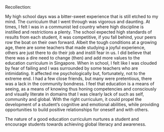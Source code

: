 Recollection:

My high school days was a bitter-sweet experience that is still etched to my mind. The curriculum that I went through was vigorous and daunting. At times, I felt I was in a communist led country where high discipline is instilled and restrictions a plenty. The school expected high standards of results from each student, it was competitive, if you fall behind, your peers row the boat on their own forward. Albeit the tough conditions at a growing age, there are some teachers that made studying a joyful experience, others are just there to do their job and instill fear in us. I did believe that there was a dire need to change (then) and add more values to the education curriculum in Singapore. When in school, I felt like I was clouded by fear of failing and I was surrounded by some teachers who are intimidating. It affected me psychologically but, fortunately, not to the extreme end. I had a few close friends, but many were pretentious, there was a lack in the community bondness. I feel that education is a means of seeing, as a means of knowing thus honing competencies and consciously and visually literate in domains that I was clearly lack of such as self, community and global. With the right curriculum, it could propel the development of a student’s cognitive and emotional abilities, while providing opportunities to build positive relationships for oneself and with others. 

The nature of a good education curriculum nurtures a student and encourage students towards achieving global literacy and awareness. 
